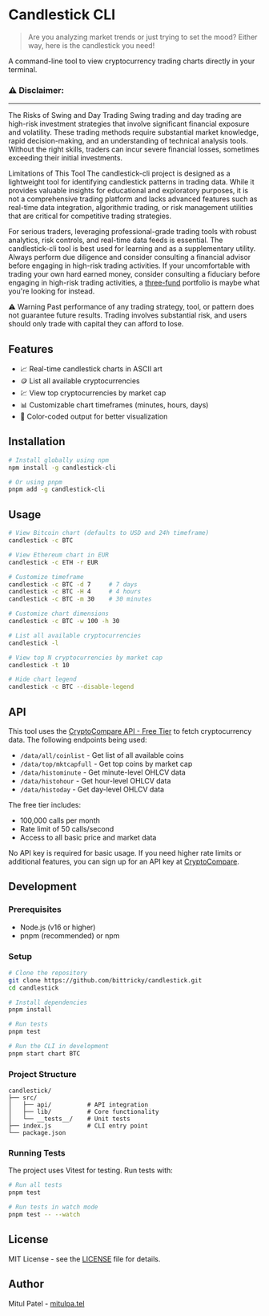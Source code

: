 # Candlestick CLI

> Are you analyzing market trends or just trying to set the mood? Either way, here is the candlestick you need!

A command-line tool to view cryptocurrency trading charts directly in your terminal.

### ⚠️ Disclaimer:
-------------
The Risks of Swing and Day Trading
Swing trading and day trading are high-risk investment strategies that involve significant financial exposure and volatility. These trading methods require substantial market knowledge, rapid decision-making, and an understanding of technical analysis tools. Without the right skills, traders can incur severe financial losses, sometimes exceeding their initial investments.

Limitations of This Tool
The candlestick-cli project is designed as a lightweight tool for identifying candlestick patterns in trading data. While it provides valuable insights for educational and exploratory purposes, it is not a comprehensive trading platform and lacks advanced features such as real-time data integration, algorithmic trading, or risk management utilities that are critical for competitive trading strategies.

For serious traders, leveraging professional-grade trading tools with robust analytics, risk controls, and real-time data feeds is essential. The candlestick-cli tool is best used for learning and as a supplementary utility. Always perform due diligence and consider consulting a financial advisor before engaging in high-risk trading activities. If your uncomfortable with trading your own hard earned money, consider consulting a fiduciary before engaging in high-risk trading activities, a [three-fund](https://www.bogleheads.org/wiki/Three-fund_portfolio) portfolio is maybe what you're looking for instead.

⚠️ Warning
Past performance of any trading strategy, tool, or pattern does not guarantee future results. Trading involves substantial risk, and users should only trade with capital they can afford to lose.

## Features

- 📈 Real-time candlestick charts in ASCII art
- 🪙 List all available cryptocurrencies
- 💹 View top cryptocurrencies by market cap
- 📊 Customizable chart timeframes (minutes, hours, days)
- 🎨 Color-coded output for better visualization

## Installation

```bash
# Install globally using npm
npm install -g candlestick-cli

# Or using pnpm
pnpm add -g candlestick-cli
```

## Usage

```bash
# View Bitcoin chart (defaults to USD and 24h timeframe)
candlestick -c BTC

# View Ethereum chart in EUR
candlestick -c ETH -r EUR

# Customize timeframe
candlestick -c BTC -d 7     # 7 days
candlestick -c BTC -H 4     # 4 hours
candlestick -c BTC -m 30    # 30 minutes

# Customize chart dimensions
candlestick -c BTC -w 100 -h 30

# List all available cryptocurrencies
candlestick -l

# View top N cryptocurrencies by market cap
candlestick -t 10

# Hide chart legend
candlestick -c BTC --disable-legend
```

## API

This tool uses the [CryptoCompare API - Free Tier](https://min-api.cryptocompare.com/) to fetch cryptocurrency data. The following endpoints being used:

- `/data/all/coinlist` - Get list of all available coins
- `/data/top/mktcapfull` - Get top coins by market cap
- `/data/histominute` - Get minute-level OHLCV data
- `/data/histohour` - Get hour-level OHLCV data
- `/data/histoday` - Get day-level OHLCV data

The free tier includes:

- 100,000 calls per month
- Rate limit of 50 calls/second
- Access to all basic price and market data

No API key is required for basic usage. If you need higher rate limits or additional features, you can sign up for an API key at [CryptoCompare](https://www.cryptocompare.com/cryptopian/api-keys).

## Development

### Prerequisites

- Node.js (v16 or higher)
- pnpm (recommended) or npm

### Setup

```bash
# Clone the repository
git clone https://github.com/bittricky/candlestick.git
cd candlestick

# Install dependencies
pnpm install

# Run tests
pnpm test

# Run the CLI in development
pnpm start chart BTC
```

### Project Structure

```
candlestick/
├── src/
│   ├── api/          # API integration
│   ├── lib/          # Core functionality
│   └── __tests__/    # Unit tests
├── index.js          # CLI entry point
└── package.json
```

### Running Tests

The project uses Vitest for testing. Run tests with:

```bash
# Run all tests
pnpm test

# Run tests in watch mode
pnpm test -- --watch
```

## License

MIT License - see the [LICENSE](LICENSE) file for details.

## Author

Mitul Patel - [mitulpa.tel](https://mitulpa.tel)
